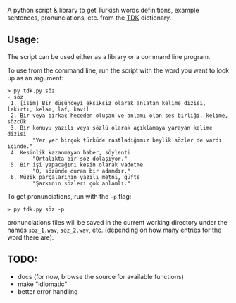 A python script & library to get Turkish words definitions, example sentences, pronunciations, etc. from the [TDK](https://sozluk.gov.tr/) dictionary.

## Usage:
The script can be used either as a library or a command line program.

To use from the command line, run the script with the word you want to look up as an argument:

    > py tdk.py söz
    - söz
     1. [isim] Bir düşünceyi eksiksiz olarak anlatan kelime dizisi, lakırtı, kelam, laf, kavil
     2. Bir veya birkaç heceden oluşan ve anlamı olan ses birliği, kelime, sözcük
     3. Bir konuyu yazılı veya sözlü olarak açıklamaya yarayan kelime dizisi
            "Yer yer birçok türküde rastladığımız beylik sözler de vardı içinde."
     4. Kesinlik kazanmayan haber, söylenti
            "Ortalıkta bir söz dolaşıyor."
     5. Bir işi yapacağını kesin olarak vadetme
            "O, sözünde duran bir adamdır."
     6. Müzik parçalarının yazılı metni, güfte
            "Şarkının sözleri çok anlamlı."
			
To get pronunciations, run with the `-p` flag:

    > py tdk.py söz -p

pronunciations files will be saved in the current working directory under the names `söz_1.wav`, `söz_2.wav`, etc. (depending on how many entries for the word there are).

## TODO:
* docs (for now, browse the source for available functions)
* make "idiomatic"
* better error handling
